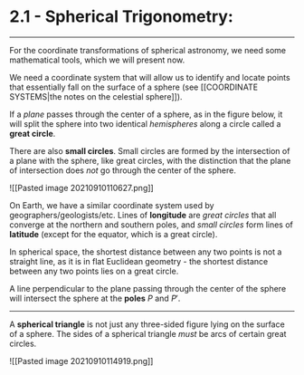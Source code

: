 # 2.1 - Spherical Trigonometry: 

___

For the coordinate transformations of spherical astronomy, we need some mathematical tools, which we will present now. 

We need a coordinate system that will allow us to identify and locate points that essentially fall on the surface of a sphere (see [[COORDINATE SYSTEMS|the notes on the celestial sphere]]).

If a *plane* passes through the center of a sphere, as in the figure below, it will split the sphere into two identical *hemispheres* along a circle called a **great circle**. 

There are also **small circles**. Small circles are formed by the intersection of a plane with the sphere, like great circles, with the distinction that the plane of intersection does *not* go through the center of the sphere.  


![[Pasted image 20210910110627.png]]


On Earth, we have a similar coordinate system used by geographers/geologists/etc. Lines of **longitude** are *great circles* that all converge at the northern and southern poles, and *small circles* form lines of **latitude** (except for the equator, which is a great circle). 


In spherical space, the shortest distance between any two points is not a straight line, as it is in flat Euclidean geometry - the shortest distance between any two points lies on a great circle. 

A line perpendicular to the plane passing through the center of the sphere will intersect the sphere at the **poles** $P$ and $P'$. 

***

A **spherical triangle** is not just any three-sided figure lying on the surface of a sphere. The sides of a spherical triangle *must* be arcs of certain great circles. 

![[Pasted image 20210910114919.png]]